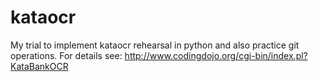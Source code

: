 # kataocr
My trial to implement kataocr rehearsal in python and also practice git operations. 
For details see: http://www.codingdojo.org/cgi-bin/index.pl?KataBankOCR
